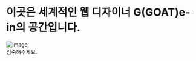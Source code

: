 # 이곳은 세계적인 웹 디자이너 G(GOAT)e-in의 공간입니다.
![image](https://user-images.githubusercontent.com/105477856/235295805-5bfa6b89-9675-4632-a53d-9a12573d38a7.png)  
엄숙해주세요.